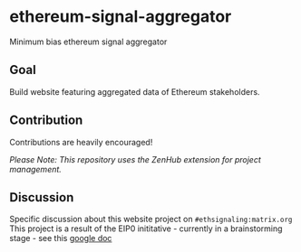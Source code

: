 # ethereum-signal-aggregator

Minimum bias ethereum signal aggregator

## Goal

Build website featuring aggregated data of Ethereum stakeholders.

## Contribution

Contributions are heavily encouraged! 

*Please Note: This repository uses the ZenHub extension for project management.*

## Discussion

Specific discussion about this website project on `#ethsignaling:matrix.org`
This project is a result of the EIP0 inititative - currently in a brainstorming stage - see this [google doc](https://docs.google.com/document/d/1Uo0v78BgHUJNRdcikffL_7f36W0sZkyNQSPW5pj4uks/edit#heading=h.o9vfwr36k7pe)
